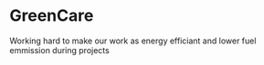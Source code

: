 # GreenCare
Working hard to make our work as energy efficiant and lower fuel emmission during projects
